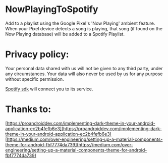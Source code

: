 # NowPlayingToSpotify
Add to a playlist using the Google Pixel's 'Now Playing' ambient feature. When your Pixel device detects a song is playing, that song (if found on the Now Playing database) will be added to a Spotify Playlist.




# Privacy policy: 
Your personal data shared with us will not be given to any third party, under any circumstances. Your data will also never be used by us for any purpose without specific permission.

[Spotify sdk](https://github.com/spotify/android-sdk) will connect you to its service.



# Thanks to:
[https://proandroiddev.com/implementing-dark-theme-in-your-android-application-ec2b4fefb6e3](https://proandroiddev.com/implementing-dark-theme-in-your-android-application-ec2b4fefb6e3)
[https://medium.com/over-engineering/setting-up-a-material-components-theme-for-android-fbf7774da739](https://medium.com/over-engineering/setting-up-a-material-components-theme-for-android-fbf7774da739)
